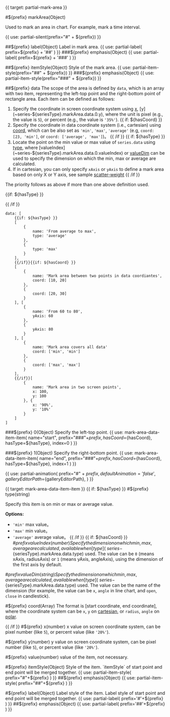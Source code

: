 {{ target: partial-mark-area }}

#${prefix} markArea(Object)

Used to mark an area in chart. For example, mark a time interval.

{{ use: partial-silent(prefix="#" + ${prefix}) }}

##${prefix} label(Object)
Label in mark area.
{{ use: partial-label(
    prefix=${prefix} + '##'
) }}
###${prefix} emphasis(Object)
{{ use: partial-label(
    prefix=${prefix} + '###'
) }}

##${prefix} itemStyle(Object)
Style of the mark area.
{{ use: partial-item-style(prefix="##" + ${prefix}) }}
###${prefix} emphasis(Object)
{{ use: partial-item-style(prefix="###" + ${prefix}) }}

##${prefix} data
The scope of the area is defined by `data`, which is an array with two item, representing the left-top point and the right-bottom point of rectangle area. Each item can be defined as follows:

1. Specify the coordinate in screen coordinate system using [x](~series-${seriesType}.markArea.data.0.x), [y](~series-${seriesType}.markArea.data.0.y), where the unit is pixel (e.g., the value is `5`), or percent (e.g., the value is `'35%'`).
{{ if: ${hasCoord} }}
2. Specify the coordinate in data coordinate system (i.e., cartesian) using
[coord](~series-${seriesType}.markArea.data.0.coord), which can be also set as `'min'`, `'max'`, `'average'` (e.g, `coord: [23, 'min']`, or `coord: ['average', 'max']`)。
{{ /if }}
{{ if: ${hasType} }}
3. Locate the point on the min value or max value of `series.data` using [type](~series-${seriesType}.markArea.data.0.type), where [valueIndex](~series-${seriesType}.markArea.data.0.valueIndex) or [valueDim](~series-${seriesType}.markPoint.data.0.valueDim) can be used to specify the dimension on which the min, max or average are calculated.
4. If in cartesian, you can only specify `xAxis` or `yAxis` to define a mark area based on only X or Y axis, see sample [scatter-weight](${galleryEditorPath}scatter-weight)
{{ /if }}

The priority follows as above if more than one above definition used.

{{if: ${hasType} }}

{{ /if }}
```
data: [
    {{if: ${hasType} }}
    [
        {
            name: 'From average to max',
            type: 'average'
        },
        {
            type: 'max'
        }
    ],
    {{/if}}{{if: ${hasCoord} }}
    [
        {
            name: 'Mark area between two points in data coordiantes',
            coord: [10, 20]
        },
        {
            coord: [20, 30]
        }
    ], [
        {
            name: 'From 60 to 80',
            yAxis: 60
        },
        {
            yAxis: 80
        }
    ], [
        {
            name: 'Mark area covers all data'
            coord: ['min', 'min']
        },
        {
            coord: ['max', 'max']
        }
    ],
    {{/if}}[
        {
            name: 'Mark area in two screen points',
            x: 100,
            y: 100
        }, {
            x: '90%',
            y: '10%'
        }
    ]
]
```

###${prefix} 0(Object)
Specify the left-top point.
{{ use: mark-area-data-item-item(
    name="start",
    prefix="###"+${prefix},
    hasCoord=${hasCoord},
    hasType=${hasType},
    index=0
) }}

###${prefix} 1(Object)
Specify the right-bottom point.
{{ use: mark-area-data-item-item(
    name="end",
    prefix="###"+${prefix},
    hasCoord=${hasCoord},
    hasType=${hasType},
    index=1
) }}

{{ use: partial-animation(
    prefix="#" + ${prefix},
    defaultAnimation='false',
    galleryEditorPath=${galleryEditorPath},
) }}


{{ target: mark-area-data-item-item }}
{{ if: ${hasType} }}
#${prefix} type(string)

Specify this item is on min or max or average value.

**Options:**
+ `'min'` max value。
+ `'max'` min value。
+ `'average'` average value。
{{ /if }}
{{ if: ${hasCoord} }}
#${prefix} valueIndex(number)
Specify the dimension on which min, max, average are calculated,
available when [type](~series-${seriesType}.markArea.data.type) used.
The value can be `0` (means xAxis, radiusAxis) or `1` (means yAxis, angleAxis),
using the dimension of the first axis by default.

#${prefix} valueDim(string)
Specify the dimension on which min, max, average are calculated,
available when [type](~series-${seriesType}.markArea.data.type) used.
The value can be the name of the dimension (for example, the value can be `x`, `angle` in line chart, and `open`, `close` in candlestick).

#${prefix} coord(Array)
The format is [start coordinate, end coordinate], where the coordinate system can be `x`, `y` on [cartesian](~grid), or `radius`, `angle` on [polar](~polar).

{{ /if }}
#${prefix} x(number)
x value on screen coordinate system, can be pixel number (like `5`), or percent value (like `'20%'`).

#${prefix} y(number)
y value on screen coordinate system, can be pixel number (like `5`), or percent value (like `'20%'`).

#${prefix} value(number)
value of the item, not necessary.

#${prefix} itemStyle(Object)
Style of the item.
`itemStyle` of start point and end point will be merged together.
{{ use: partial-item-style(
    prefix="#"+${prefix}
) }}
##${prefix} emphasis(Object)
{{ use: partial-item-style(
    prefix="##"+${prefix}
) }}

#${prefix} label(Object)
Label style of the item.
Label style of start point and end point will be merged together.
{{ use: partial-label(
    prefix='#'+${prefix}
) }}
##${prefix} emphasis(Object)
{{ use: partial-label(
    prefix='##'+${prefix}
) }}
